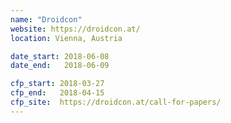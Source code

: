 ```yaml
---
name: "Droidcon"
website: https://droidcon.at/
location: Vienna, Austria

date_start: 2018-06-08
date_end:   2018-06-09

cfp_start: 2018-03-27
cfp_end:   2018-04-15
cfp_site:  https://droidcon.at/call-for-papers/
---
```

